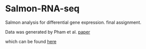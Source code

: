 # Salmon-RNA-seq

Salmon analysis for differential gene expression. final assignment. 

Data was generated by Pham et al. [paper](https://www.ncbi.nlm.nih.gov/pmc/articles/PMC5314117/)

which can be found [here](https://www.ncbi.nlm.nih.gov/geo/query/acc.cgi?acc=GSE82237)
